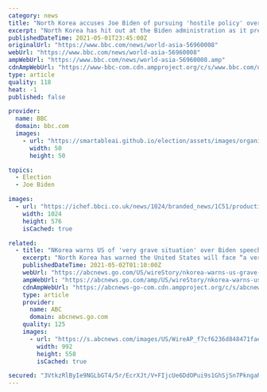 ```yaml
---
category: news
title: "North Korea accuses Joe Biden of pursuing 'hostile policy' over its nuclear programme"
excerpt: "North Korea has hit out at the Biden administration as it prepares to unveil its strategy for dealing with Pyongyang and its nuclear programme. The foreign ministry said recent comments out of Washington showed President Joe Biden was intent on maintaining a \"hostile policy\"."
publishedDateTime: 2021-05-01T23:45:00Z
originalUrl: "https://www.bbc.com/news/world-asia-56960008"
webUrl: "https://www.bbc.com/news/world-asia-56960008"
ampWebUrl: "https://www.bbc.com/news/world-asia-56960008.amp"
cdnAmpWebUrl: "https://www-bbc-com.cdn.ampproject.org/c/s/www.bbc.com/news/world-asia-56960008.amp"
type: article
quality: 118
heat: -1
published: false

provider:
  name: BBC
  domain: bbc.com
  images:
    - url: "https://smartableai.github.io/election/assets/images/organizations/bbc.com-50x50.jpg"
      width: 50
      height: 50

topics:
  - Election
  - Joe Biden

images:
  - url: "https://ichef.bbci.co.uk/news/1024/branded_news/1C51/production/_118294270_joebidenreuters.jpg"
    width: 1024
    height: 576
    isCached: true

related:
  - title: "NKorea warns US of 'very grave situation' over Biden speech"
    excerpt: "North Korea has warned the United States will face “a very grave situation” because President Joe Biden “made a big blunder” in his recent speech by calling the North a security threat and revealing h"
    publishedDateTime: 2021-05-02T01:10:00Z
    webUrl: "https://abcnews.go.com/US/wireStory/nkorea-warns-us-grave-situation-biden-speech-77443536"
    ampWebUrl: "https://abcnews.go.com/amp/US/wireStory/nkorea-warns-us-grave-situation-biden-speech-77443536"
    cdnAmpWebUrl: "https://abcnews-go-com.cdn.ampproject.org/c/s/abcnews.go.com/amp/US/wireStory/nkorea-warns-us-grave-situation-biden-speech-77443536"
    type: article
    provider:
      name: ABC
      domain: abcnews.go.com
    quality: 125
    images:
      - url: "https://s.abcnews.com/images/US/WireAP_f7cf6236d848471fae09a5f9905f9b83_16x9_992.jpg"
        width: 992
        height: 558
        isCached: true

secured: "3VtkzRlByIe9NGLbGT4/5r/EcrXJt/V+FIjcUe6DdOPui9s1GhSjSn7PkngaReMXN+R8/E9JrJVyKCcCYeKkYKPdutDY6HETiO6uvwJE2HJSO/EHnmJkeGAVy6qaVZOcf17T6pymNN25TfcZNf7LKnk0EWujzDtp6N85IQ1f1TjKyioV88yPOaQ5dTW23zH5n2DGP96l43/gIEdQnApEGoi4ARmQjR5AOuCKBYNp3TiQrmgp7ls3mdV2t3mTwwwIUiQPamVSB0sgwRTieSfzB/N5A9ngRZqHJEB++GHKiW5Q6NWts3nl2gkMJhHqSG4deCm/b9KIURPSnCHDIARF89HUJkNyHeyMJ0eu6FQSvvw=;CtCtKpmEpHcROZhi+BHjng=="
---
```


